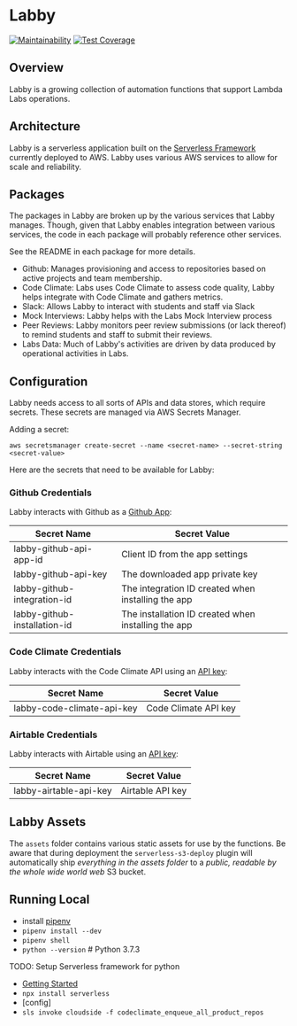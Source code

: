 # Labby

[![Maintainability](https://api.codeclimate.com/v1/badges/f9310d8480b61b88f0d4/maintainability)](https://codeclimate.com/github/Lambda-School-Labs/labby-functions/maintainability)
[![Test Coverage](https://api.codeclimate.com/v1/badges/f9310d8480b61b88f0d4/test_coverage)](https://codeclimate.com/github/Lambda-School-Labs/labby-functions/test_coverage)

## Overview

Labby is a growing collection of automation functions that support Lambda Labs operations.

## Architecture

Labby is a serverless application built on the [Serverless Framework](https://serverless.com) currently deployed to AWS. Labby uses various AWS services to allow for scale and reliability.

## Packages

The packages in Labby are broken up by the various services that Labby manages. Though, given that Labby enables integration between various services, the code in each package will probably reference other services.

See the README in each package for more details.

- Github: Manages provisioning and access to repositories based on active projects and team membership.
- Code Climate: Labs uses Code Climate to assess code quality, Labby helps integrate with Code Climate and gathers metrics.
- Slack: Allows Labby to interact with students and staff via Slack
- Mock Interviews: Labby helps with the Labs Mock Interview process
- Peer Reviews: Labby monitors peer review submissions (or lack thereof) to remind students and staff to submit their reviews.
- Labs Data: Much of Labby's activities are driven by data produced by operational activities in Labs.

## Configuration

Labby needs access to all sorts of APIs and data stores, which require secrets. These secrets are managed via AWS Secrets Manager.

Adding a secret:

```shell
aws secretsmanager create-secret --name <secret-name> --secret-string <secret-value>
```

Here are the secrets that need to be available for Labby:

### Github Credentials

Labby interacts with Github as a [Github App](https://developer.github.com/apps/):

| Secret Name                  | Secret Value                                        |
| ---------------------------- | --------------------------------------------------- |
| labby-github-api-app-id      | Client ID from the app settings                     |
| labby-github-api-key         | The downloaded app private key                      |
| labby-github-integration-id  | The integration ID created when installing the app  |
| labby-github-installation-id | The installation ID created when installing the app |

### Code Climate Credentials

Labby interacts with the Code Climate API using an [API key](https://developer.codeclimate.com/#overview):

| Secret Name                | Secret Value         |
| -------------------------- | -------------------- |
| labby-code-climate-api-key | Code Climate API key |

### Airtable Credentials

Labby interacts with Airtable using an [API key](https://airtable.com/api):

| Secret Name            | Secret Value     |
| ---------------------- | ---------------- |
| labby-airtable-api-key | Airtable API key |

## Labby Assets

The `assets` folder contains various static assets for use by the functions. Be aware that during deployment the `serverless-s3-deploy` plugin will automatically ship _everything in the assets folder_ to a _public, readable by the whole wide world web_ S3 bucket.

## Running Local

- install [pipenv](https://github.com/pypa/pipenv)
- `pipenv install --dev`
- `pipenv shell`
- `python --version` # Python 3.7.3

TODO: Setup Serverless framework for python

- [Getting Started](https://serverless.com/framework/docs/getting-started/)
- `npx install serverless`
- [config]
- `sls invoke cloudside -f codeclimate_enqueue_all_product_repos`
